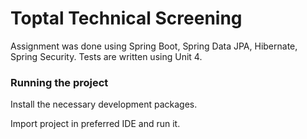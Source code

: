 # Toptal Technical Screening

Assignment was done using Spring Boot, Spring Data JPA, Hibernate, Spring Security. Tests are written using Unit 4. 

### Running the project
Install the necessary development packages. 

Import project in preferred IDE and run it.
